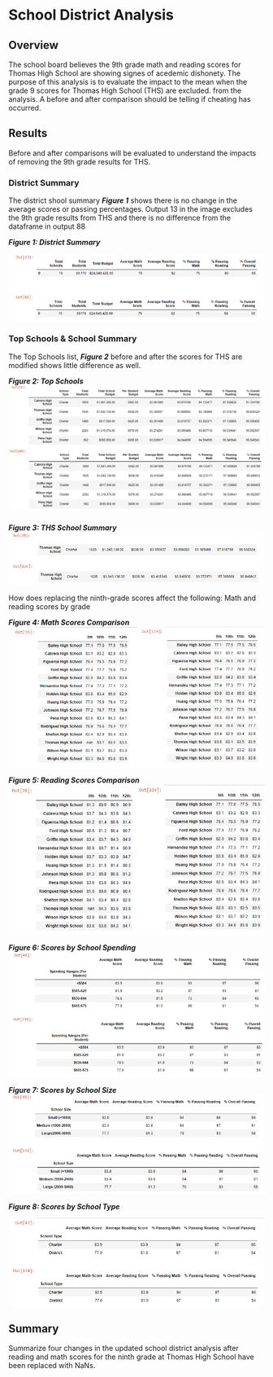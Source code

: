 # School District Analysis
## Overview 
The school board believes the 9th grade math and reading scores for Thomas High School are showing signes of acedemic dishonety.  The purpose of this analysis is to evaluate the impact to the mean when the grade 9 scores for Thomas High School (THS) are excluded. from the analysis.  A before and after comparison should be telling if cheating has occurred.  

## Results
Before and after comparisons will be evaluated to understand the impacts of removing the 9th grade results for THS.

### District Summary
The district shool summary **_Figure 1_** shows there is no change in the average scores or passing percentages.  Output 13 in the image excludes the 9th grade results from THS and there is no difference from the dataframe in output 88

**_Figure 1: District Summary_**

![District School Summary](/resources/district_summary.png)

### Top Schools & School Summary
The Top Schools list, **_Figure 2_** before and after the scores for THS are modified shows little difference as well. 

**_Figure 2: Top Schools_**
![Top School](/resources/top_schools.png)




###

**_Figure 3: THS School Summary_**
![School Summary](/resources/School_summary.png)

How does replacing the ninth-grade scores affect the following:
Math and reading scores by grade

**_Figure 4: Math Scores Comparison_**
![Math Scores Compare](/resources/math_scores_compare.png)

**_Figure 5: Reading Scores Comparison_**
![Reading Scores Compare](/resources/reading_score_compare.png)

**_Figure 6: Scores by School Spending_**
![Scores by Spend](/resources/scores_by_spend.png)

**_Figure 7: Scores by School Size_**
![Scores by School](/resources/scores_by_school_size.png)

**_Figure 8: Scores by School Type_**

![Scores by Type](/resources/scores_by_type.png)

## Summary
Summarize four changes in the updated school district analysis after reading and math scores for the ninth grade at Thomas High School have been replaced with NaNs.
